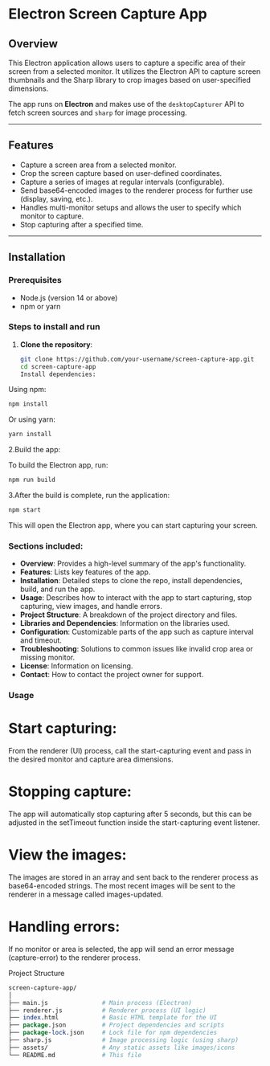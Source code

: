 # Electron Screen Capture App

## Overview

This Electron application allows users to capture a specific area of their screen from a selected monitor. It utilizes the Electron API to capture screen thumbnails and the Sharp library to crop images based on user-specified dimensions.

The app runs on **Electron** and makes use of the `desktopCapturer` API to fetch screen sources and `sharp` for image processing.

---

## Features

- Capture a screen area from a selected monitor.
- Crop the screen capture based on user-defined coordinates.
- Capture a series of images at regular intervals (configurable).
- Send base64-encoded images to the renderer process for further use (display, saving, etc.).
- Handles multi-monitor setups and allows the user to specify which monitor to capture.
- Stop capturing after a specified time.

---

## Installation

### Prerequisites

- Node.js (version 14 or above)
- npm or yarn

### Steps to install and run

1. **Clone the repository**:

   ```bash
   git clone https://github.com/your-username/screen-capture-app.git
   cd screen-capture-app
   Install dependencies:

Using npm:
```bash
npm install
```
Or using yarn:
```bash
yarn install
```

2.Build the app:

To build the Electron app, run:

```bash
npm run build
```


3.After the build is complete, run the application:

```bash
npm start
```

This will open the Electron app, where you can start capturing your screen.

### Sections included:
- **Overview**: Provides a high-level summary of the app's functionality.
- **Features**: Lists key features of the app.
- **Installation**: Detailed steps to clone the repo, install dependencies, build, and run the app.
- **Usage**: Describes how to interact with the app to start capturing, stop capturing, view images, and handle errors.
- **Project Structure**: A breakdown of the project directory and files.
- **Libraries and Dependencies**: Information on the libraries used.
- **Configuration**: Customizable parts of the app such as capture interval and timeout.
- **Troubleshooting**: Solutions to common issues like invalid crop area or missing monitor.
- **License**: Information on licensing.
- **Contact**: How to contact the project owner for support.

### Usage

# Start capturing:

From the renderer (UI) process, call the start-capturing event and pass in the desired monitor and capture area dimensions.

# Stopping capture:

The app will automatically stop capturing after 5 seconds, but this can be adjusted in the setTimeout function inside the start-capturing event listener.

# View the images:

The images are stored in an array and sent back to the renderer process as base64-encoded strings. The most recent images will be sent to the renderer in a message called images-updated.

# Handling errors:

If no monitor or area is selected, the app will send an error message (capture-error) to the renderer process.

Project Structure

```perl
screen-capture-app/
│
├── main.js               # Main process (Electron)
├── renderer.js           # Renderer process (UI logic)
├── index.html            # Basic HTML template for the UI
├── package.json          # Project dependencies and scripts
├── package-lock.json     # Lock file for npm dependencies
├── sharp.js              # Image processing logic (using sharp)
├── assets/               # Any static assets like images/icons
└── README.md             # This file
```
